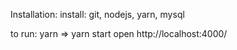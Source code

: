 Installation: install: git, nodejs, yarn, mysql

to run: yarn => yarn start open http://localhost:4000/